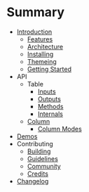 # Summary

* [Introduction](README.md)
   * [Features](introduction/features.md)
   * [Architecture](introduction/architecture.md)
   * [Installing](introduction/installing.md)
   * [Themeing](introduction/themes.md)
   * [Getting Started](introduction/getting-started.md)
* API
   * Table
      * [Inputs](api/table-inputs.md)
      * [Outputs](api/table-outputs.md)
      * [Methods](api/table-fns.md)
      * [Internals](api/internals.md)
   * [Column](api/column-options.md)
      * [Column Modes](api/column-modes.md)
* [Demos](http://swimlane.github.io/angular2-data-table/)
* Contributing
   * [Building](contributing/building.md)
   * [Guidelines](contributing/guidelines.md)
   * [Community](contributing/community.md)
   * [Credits](contributing/credits.md)
* [Changelog](changelog.md)
